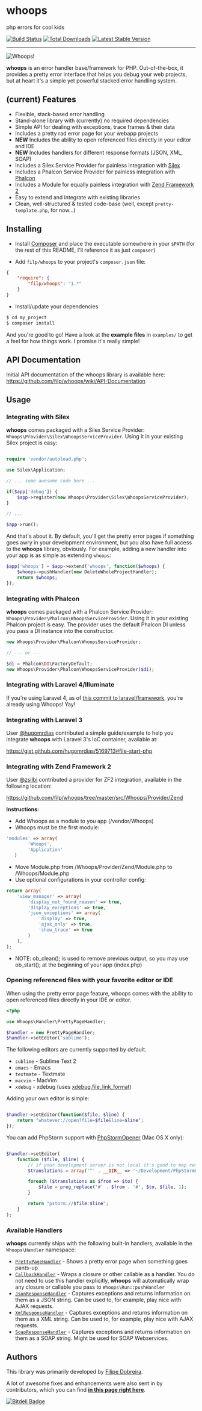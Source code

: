 # whoops
php errors for cool kids

[![Build Status](https://travis-ci.org/filp/whoops.png?branch=master)](https://travis-ci.org/filp/whoops) [![Total Downloads](https://poser.pugx.org/filp/whoops/downloads.png)](https://packagist.org/packages/filp/whoops)  [![Latest Stable Version](https://poser.pugx.org/filp/whoops/v/stable.png)](https://packagist.org/packages/filp/whoops)


-----

![Whoops!](http://i.imgur.com/xiZ1tUU.png)

**whoops** is an error handler base/framework for PHP. Out-of-the-box, it provides a pretty
error interface that helps you debug your web projects, but at heart it's a simple yet
powerful stacked error handling system.

## (current) Features

- Flexible, stack-based error handling
- Stand-alone library with (currently) no required dependencies
- Simple API for dealing with exceptions, trace frames & their data
- Includes a pretty rad error page for your webapp projects
- **NEW** Includes the ability to open referenced files directly in your editor and IDE
- **NEW** Includes handlers for different response formats (JSON, XML, SOAP)
- Includes a Silex Service Provider for painless integration with [Silex](http://silex.sensiolabs.org/)
- Includes a Phalcon Service Provider for painless integration with [Phalcon](http://phalconphp.com/)
- Includes a Module for equally painless integration with [Zend Framework 2](http://framework.zend.com/)
- Easy to extend and integrate with existing libraries
- Clean, well-structured & tested code-base (well, except `pretty-template.php`, for now...)

## Installing

- Install [Composer](http://getcomposer.org) and place the executable somewhere in your `$PATH` (for the rest of this README,
I'll reference it as just `composer`)

- Add `filp/whoops` to your project's `composer.json` file:

```json
{
    "require": {
        "filp/whoops": "1.*"
    }
}
```

- Install/update your dependencies

```bash
$ cd my_project
$ composer install
```

And you're good to go! Have a look at the **example files** in `examples/` to get a feel for how things work.
I promise it's really simple!

## API Documentation

Initial API documentation of the whoops library is available here:
https://github.com/filp/whoops/wiki/API-Documentation

## Usage

### Integrating with Silex

**whoops** comes packaged with a Silex Service Provider: `Whoops\Provider\Silex\WhoopsServiceProvider`. Using it
in your existing Silex project is easy:

```php

require 'vendor/autoload.php';

use Silex\Application;

// ... some awesome code here ...

if($app['debug']) {
    $app->register(new Whoops\Provider\Silex\WhoopsServiceProvider);
}

// ...

$app->run();
```

And that's about it. By default, you'll get the pretty error pages if something goes awry in your development
environment, but you also have full access to the **whoops** library, obviously. For example, adding a new handler
into your app is as simple as extending `whoops`:

```php
$app['whoops'] = $app->extend('whoops', function($whoops) {
    $whoops->pushHandler(new DeleteWholeProjectHandler);
    return $whoops;
});
```
### Integrating with Phalcon

**whoops** comes packaged with a Phalcon Service Provider: `Whoops\Provider\Phalcon\WhoopsServiceProvider`. Using it
in your existing Phalcon project is easy. The provider uses the default Phalcon DI unless you pass a DI instance into the constructor.

```php
new Whoops\Provider\Phalcon\WhoopsServiceProvider;

// --- or ---

$di = Phalcon\DI\FactoryDefault;
new Whoops\Provider\Phalcon\WhoopsServiceProvider($di);
```

### Integrating with Laravel 4/Illuminate

If you're using Laravel 4, as of [this commit to laravel/framework](https://github.com/laravel/framework/commit/64f3a79aae254b71550a8097880f0b0e09062d24), you're already using Whoops! Yay!

### Integrating with Laravel 3

User [@hugomrdias](https://github.com/hugomrdias) contributed a simple guide/example to help you integrate **whoops** with Laravel 3's IoC container, available at:

https://gist.github.com/hugomrdias/5169713#file-start-php

### Integrating with Zend Framework 2

User [@zsilbi](https://github.com/zsilbi) contributed a provider for ZF2 integration,
available in the following location:

https://github.com/filp/whoops/tree/master/src/Whoops/Provider/Zend

**Instructions:**

- Add Whoops as a module to you app (/vendor/Whoops)
- Whoops must be the first module:

```php
'modules' => array(
        'Whoops',
        'Application'
   )
```

- Move Module.php from /Whoops/Provider/Zend/Module.php to /Whoops/Module.php
- Use optional configurations in your controller config:

```php
return array(
    'view_manager' => array(
        'display_not_found_reason' => true,
        'display_exceptions' => true,
        'json_exceptions' => array(
            'display' => true,
            'ajax_only' => true,
            'show_trace' => true
        )
    ),
);
```

- NOTE: ob_clean(); is used to remove previous output, so you may use ob_start(); at the beginning of your app (index.php)

### Opening referenced files with your favorite editor or IDE

When using the pretty error page feature, whoops comes with the ability to
open referenced files directly in your IDE or editor.

```php
<?php

use Whoops\Handler\PrettyPageHandler;

$handler = new PrettyPageHandler;
$handler->setEditor('sublime');
```

The following editors are currently supported by default.

- `sublime`  - Sublime Text 2
- `emacs`    - Emacs
- `textmate` - Textmate
- `macvim`   - MacVim
- `xdebug`   - xdebug (uses [xdebug.file_link_format](http://xdebug.org/docs/all_settings#file_link_format))

Adding your own editor is simple:

```php

$handler->setEditor(function($file, $line) {
    return "whatever://open?file=$file&line=$line";
});

```

You can add PhpStorm support with [PhpStormOpener](https://github.com/pinepain/PhpStormOpener#phpstormopener) (Mac OS X only):
```php

$handler->setEditor(
    function ($file, $line) {
        // if your development server is not local it's good to map remote files to local
        $translations = array('^' . __DIR__ => '~/Development/PhpStormOpener'); // change to your path

        foreach ($translations as $from => $to) {
            $file = preg_replace('#' . $from . '#', $to, $file, 1);
        }

        return "pstorm://$file:$line";
    }
);

```

### Available Handlers

**whoops** currently ships with the following built-in handlers, available in the `Whoops\Handler` namespace:

- [`PrettyPageHandler`](https://github.com/filp/whoops/blob/master/src/Whoops/Handler/PrettyPageHandler.php) - Shows a pretty error page when something goes pants-up
- [`CallbackHandler`](https://github.com/filp/whoops/blob/master/src/Whoops/Handler/CallbackHandler.php) - Wraps a closure or other callable as a handler. You do not need to use this handler explicitly, **whoops** will automatically wrap any closure or callable you pass to `Whoops\Run::pushHandler`
- [`JsonResponseHandler`](https://github.com/filp/whoops/blob/master/src/Whoops/Handler/JsonResponseHandler.php) - Captures exceptions and returns information on them as a JSON string. Can be used to, for example, play nice with AJAX requests.
- [`XmlResponseHandler`](https://github.com/filp/whoops/blob/master/src/Whoops/Handler/XmlResponseHandler.php) - Captures exceptions and returns information on them as a XML string. Can be used to, for example, play nice with AJAX requests.
- [`SoapResponseHandler`](https://github.com/filp/whoops/blob/master/src/Whoops/Handler/SoapResponseHandler.php) - Captures exceptions and returns information on them as a SOAP string. Might be used for SOAP Webservices.

## Authors

This library was primarily developed by [Filipe Dobreira](https://github.com/filp).

A lot of awesome fixes and enhancements were also sent in by contributors, which you can find **[in this page right here](https://github.com/filp/whoops/contributors)**.


[![Bitdeli Badge](https://d2weczhvl823v0.cloudfront.net/filp/whoops/trend.png)](https://bitdeli.com/free "Bitdeli Badge")

